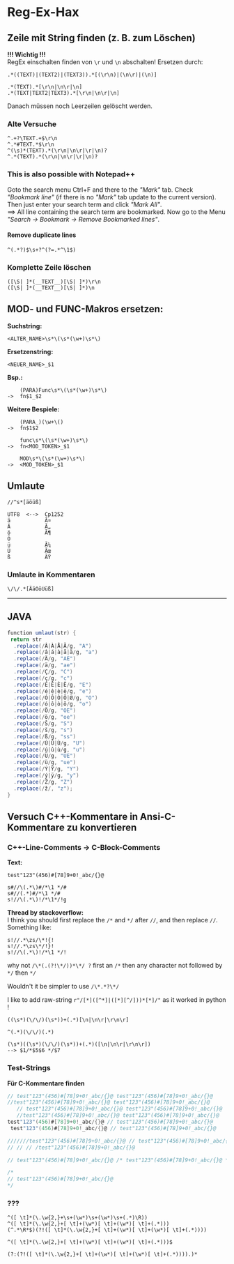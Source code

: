 # Reg-Ex-Hax

## Zeile mit String finden (z. B. zum Löschen)

**!!! Wichtig !!!** \
    RegEx einschalten
    finden von ```\r``` und ```\n``` abschalten!
    Ersetzen durch: <NIX>

```
.*((TEXT)|(TEXT2)|(TEXT3)).*[(\r\n)|(\n\r)|(\n)]
```
```
.*(TEXT).*[\r\n|\n\r|\n]
.*(TEXT|TEXT2|TEXT3).*[\r\n|\n\r|\n]
```

Danach müssen noch Leerzeilen gelöscht werden.


### Alte Versuche
```
^.+?\TEXT.+$\r\n
^.*#TEXT.*$\r\n
^(\s)*(TEXT).*(\r\n|\n\r|\r|\n)?
^.*(TEXT).*(\r\n|\n\r|\r|\n)?
```

### This is also possible with Notepad++

Goto the search menu Ctrl+F and there to the *"Mark"* tab. Check *"Bookmark line"* (if there is no *"Mark"* tab update to the current version). Then just enter your search term and click *"Mark All"*. \
==> All line containing the search term are bookmarked.
Now go to the Menu *"Search -> Bookmark -> Remove Bookmarked lines"*.

#### Remove duplicate lines
```
^(.*?)$\s+?^(?=.*^\1$)
```

### Komplette Zeile löschen
```
([\S| ]*(__TEXT__)[\S| ]*)\r\n
([\S| ]*(__TEXT__)[\S| ]*)\n
```

## MOD- und FUNC-Makros ersetzen:

**Suchstring:**
```
<ALTER_NAME>\s*\(\s*(\w+)\s*\)
```
**Ersetzenstring:**
```
<NEUER_NAME>_$1
```
**Bsp.:**
```
    (PARA)Func\s*\(\s*(\w+)\s*\)
->  fn$1_$2
```

**Weitere Bespiele:**
```
    (PARA_)(\w+\()
->  fn$1$2
```

```
    func\s*\(\s*(\w+)\s*\)
->  fn<MOD_TOKEN>_$1
```

```
    MOD\s*\(\s*(\w+)\s*\)
->  <MOD_TOKEN>_$1
```


## Umlaute
```
//^s*[äöüß]
```

```
UTF8  <-->  Cp1252
ä           Ã¤
Ä           Ã„
ö           Ã¶
Ö           
ü           Ã¼
Ü           Ãœ
ß           ÃŸ
```


### Umlaute in Kommentaren
```
\/\/.*[ÄäÖöÜüß]
```

---

## JAVA

```java
function umlaut(str) {
 return str
  .replace(/Â|À|Å|Ã/g, "A")
  .replace(/â|á|à|å|ã/g, "a")
  .replace(/Ä/g, "AE")
  .replace(/ä/g, "ae")
  .replace(/Ç/g, "C")
  .replace(/ç/g, "c")
  .replace(/É|Ê|È|Ë/g, "E")
  .replace(/é|ê|è|ë/g, "e")
  .replace(/Ó|Ô|Ò|Õ|Ø/g, "O")
  .replace(/ó|ô|ò|õ/g, "o")
  .replace(/Ö/g, "OE")
  .replace(/ö/g, "oe")
  .replace(/Š/g, "S")
  .replace(/š/g, "s")
  .replace(/ß/g, "ss")
  .replace(/Ú|Û|Ù/g, "U")
  .replace(/ú|û|ù/g, "u")
  .replace(/Ü/g, "UE")
  .replace(/ü/g, "ue")
  .replace(/Ý|Ÿ/g, "Y")
  .replace(/ý|ÿ/g, "y")
  .replace(/Ž/g, "Z")
  .replace(/ž/, "z"); 
}
```


## Versuch C++-Kommentare in Ansi-C-Kommentare zu konvertieren

### C++-Line-Comments -> C-Block-Comments

**Text:**
```
test"123"(456)#[78]9+0!_abc/{}@
```

```
s#//\(.*\)#/*\1 */#
s#//(.*)#/*\1 */#
s!//\(.*\)!/*\1*/!g
```

**Thread by stackoverflow:** \
I think you should first replace the ```/*``` and ```*/``` after ```//```, and then
replace ```//```. Something like:

```
s!//.*\zs/\*!{!
s!//.*\zs\*/!}!
s!//\(.*\)!/*\1 */!
```

why not ```/\*(.(?!\*/))*\*/ ?``` first an ```/*``` then any character not followed by ```*/``` then ```*/```

Wouldn't it be simpler to use ```/\*.*?\*/```

I like to add raw-string ```r"/[*]([^*]|([*][^/]))*[*]/"``` as it worked in python !

```
((\s*)(\/\/)(\s*))+(.*)[\n|\n\r|\r\n\r]

^(.*)(\/\/)(.*)
```
```
(\s*)((\s*)(\/\/)(\s*))+(.*)([\n|\n\r|\r\n\r])
--> $1/*$5$6 */$7
```

### Test-Strings

**Für C-Kommentare finden**

```C
// test"123"(456)#[78]9+0!_abc/{}@ test"123"(456)#[78]9+0!_abc/{}@
//test"123"(456)#[78]9+0!_abc/{}@ test"123"(456)#[78]9+0!_abc/{}@
   // test"123"(456)#[78]9+0!_abc/{}@ test"123"(456)#[78]9+0!_abc/{}@
   //test"123"(456)#[78]9+0!_abc/{}@ test"123"(456)#[78]9+0!_abc/{}@
test"123"(456)#[78]9+0!_abc/{}@ // test"123"(456)#[78]9+0!_abc/{}@
 test"123"(456)#[78]9+0!_abc/{}@ // test"123"(456)#[78]9+0!_abc/{}@

///////test"123"(456)#[78]9+0!_abc/{}@ // test"123"(456)#[78]9+0!_abc/{}@
// // // /test"123"(456)#[78]9+0!_abc/{}@

// test"123"(456)#[78]9+0!_abc/{}@ /* test"123"(456)#[78]9+0!_abc/{}@ */

/*
// test"123"(456)#[78]9+0!_abc/{}@
*/
```


### ???

```
^([ \t]*(\.\w{2,}+\s+(\w*)\s+(\w*)\s+(.*)\R))
^([ \t]*(\.\w{2,}+[ \t]+(\w*)[ \t]+(\w*)[ \t]+(.*)))
(^.*\R*$)(?!([ \t]*(\.\w{2,}+[ \t]+(\w*)[ \t]+(\w*)[ \t]+(.*))))

^([ \t]*(\.\w{2,}+[ \t]+(\w*)[ \t]+(\w*)[ \t]+(.*)))$
```

```
(?:(?!([ \t]*(\.\w{2,}+[ \t]+(\w*)[ \t]+(\w*)[ \t]+(.*)))).)*
```
